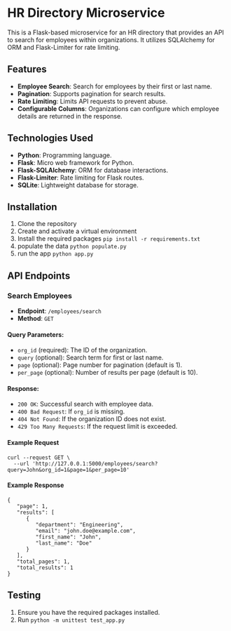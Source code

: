 # HR Directory Microservice

This is a Flask-based microservice for an HR directory that provides an API to search for employees within organizations. It utilizes SQLAlchemy for ORM and Flask-Limiter for rate limiting.

## Features

- **Employee Search**: Search for employees by their first or last name.
- **Pagination**: Supports pagination for search results.
- **Rate Limiting**: Limits API requests to prevent abuse.
- **Configurable Columns**: Organizations can configure which employee details are returned in the response.

## Technologies Used

- **Python**: Programming language.
- **Flask**: Micro web framework for Python.
- **Flask-SQLAlchemy**: ORM for database interactions.
- **Flask-Limiter**: Rate limiting for Flask routes.
- **SQLite**: Lightweight database for storage.


## Installation

1. Clone the repository
2. Create and activate a virtual environment
3. Install the required packages `pip install -r requirements.txt`
4. populate the data `python populate.py`
5. run the app `python app.py`

## API Endpoints

### Search Employees

- **Endpoint**: `/employees/search`
- **Method**: `GET`

#### Query Parameters:
- `org_id` (required): The ID of the organization.
- `query` (optional): Search term for first or last name.
- `page` (optional): Page number for pagination (default is 1).
- `per_page` (optional): Number of results per page (default is 10).

#### Response:
- `200 OK`: Successful search with employee data.
- `400 Bad Request`: If `org_id` is missing.
- `404 Not Found`: If the organization ID does not exist.
- `429 Too Many Requests`: If the request limit is exceeded.

#### Example Request
```
curl --request GET \
  --url 'http://127.0.0.1:5000/employees/search?query=John&org_id=1&page=1&per_page=10'
```

#### Example Response
```
{
   "page": 1,
   "results": [
      {
         "department": "Engineering",
         "email": "john.doe@example.com",
         "first_name": "John",
         "last_name": "Doe"
      }
   ],
   "total_pages": 1,
   "total_results": 1
}
```

## Testing

1. Ensure you have the required packages installed.
2. Run `python -m unittest test_app.py`